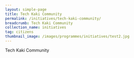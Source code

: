 ```yaml
---
layout: simple-page
title: Tech Kaki Community
permalink: /initiatives/tech-kaki-community/
breadcrumb: Tech Kaki Community
collection_name: initiatives
tag: citizens
thumbnail_image: /images/programmes/initiatives/test2.jpg
---
```


Tech Kaki Community